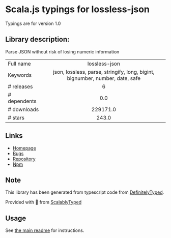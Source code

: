 
# Scala.js typings for lossless-json

Typings are for version 1.0

## Library description:
Parse JSON without risk of losing numeric information

|                    |                 |
| ------------------ | :-------------: |
| Full name          | lossless-json |
| Keywords           | json, lossless, parse, stringify, long, bigint, bignumber, number, date, safe |
| # releases         | 6 |
| # dependents       | 0.0 |
| # downloads        | 229171.0 |
| # stars            | 243.0 |

## Links
- [Homepage](https://github.com/josdejong/lossless-json#readme)
- [Bugs](https://github.com/josdejong/lossless-json/issues)
- [Repository](https://github.com/josdejong/lossless-json)
- [Npm](https://www.npmjs.com/package/lossless-json)
    


## Note
This library has been generated from typescript code from [DefinitelyTyped](https://definitelytyped.org).

Provided with :purple_heart: from [ScalablyTyped](https://github.com/oyvindberg/ScalablyTyped)

## Usage
See [the main readme](../../readme.md) for instructions.


